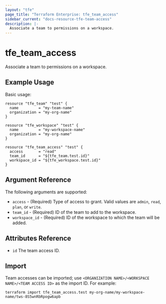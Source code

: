 ```yaml
---
layout: "tfe"
page_title: "Terraform Enterprise: tfe_team_access"
sidebar_current: "docs-resource-tfe-team-access"
description: |-
  Associate a team to permissions on a workspace.
---
```


# tfe_team_access

Associate a team to permissions on a workspace.

## Example Usage

Basic usage:

```hcl
resource "tfe_team" "test" {
  name         = "my-team-name"
  organization = "my-org-name"
}

resource "tfe_workspace" "test" {
  name         = "my-workspace-name"
  organization = "my-org-name"
}

resource "tfe_team_access" "test" {
  access       = "read"
  team_id      = "${tfe_team.test.id}"
  workspace_id = "${tfe_workspace.test.id}"
}
```

## Argument Reference

The following arguments are supported:

* `access` - (Required) Type of access to grant. Valid values are `admin`,
  `read`, `plan`, or `write`.
* `team_id` - (Required) ID of the team to add to the workspace.
* `workspace_id` - (Required) ID of the workspace to which the team will be added.

## Attributes Reference

* `id` The team access ID.

## Import

Team accesses can be imported; use
`<ORGANIZATION NAME>/<WORKSPACE NAME>/<TEAM ACCESS ID>` as the import ID. For
example:

```shell
terraform import tfe_team_access.test my-org-name/my-workspace-name/tws-8S5wnRbRpogw6apb
```
